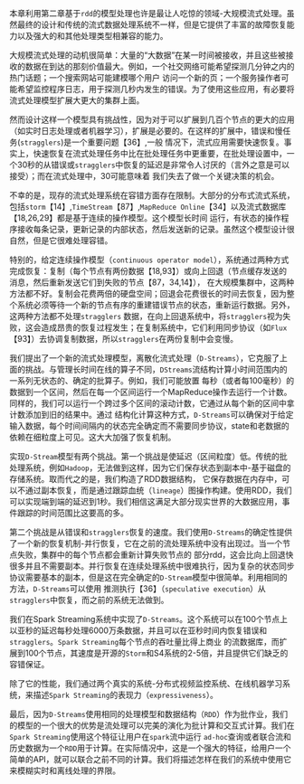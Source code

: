本章利用第二章基于`rdd`的模型处理也许是最让人吃惊的领域-大规模流式处理。虽然最终的设计和传统的流式数据处理系统不一样，但是它提供了丰富的故障恢复能力以及强大的和其他处理类型相兼容的能力。

大规模流式处理的动机很简单：大量的“大数据”在某一时间被接收，并且这些被接收的数据在到达的那刻价值最大。例如，一个社交网络可能希望探测几分钟之内的热门话题；一个搜索网站可能建模哪个用户
访问一个新的页；一个服务操作者可能希望监控程序日志，用于探测几秒内发生的错误。为了使用这些应用，有必要将流式处理模型扩展大更大的集群上面。

然而设计这样一个模型具有挑战性，因为对于可以扩展到几百个节点的更大的应用（如实时日志处理或者机器学习），扩展是必要的。在这样的扩展中，错误和慢任务(`stragglers`)是一个重要问题【36】,一般
情况下，流式应用需要快速恢复。事实上，快速恢复在流式处理任务中比在批处理任务中更重要，在批处理设置中，一个30秒的从错误或`stragglers`中恢复的延迟是非常令人讨厌的（言外之意是可以接受）；而在流式处理中，30可能意味着
我们失去了做一个关键决策的机会。

不幸的是，现存的流式处理系统在容错方面存在限制。大部分的分布式流式系统，包括`storm`【14】,`TimeStream`【87】,`MapReduce Online`【34】以及流式数据库【18,26,29】都是基于连续的操作模型。这个模型长时间
运行，有状态的操作程序接收每条记录，更新记录的内部状态，然后发送新的记录。虽然这个模型设计很自然，但是它很难处理容错。

特别的，给定连续操作模型（`continuous operator model`），系统通过两种方式完成恢复：复制（每个节点有两份数据【18,93】）或向上回退（节点缓存发送的消息，然后重新发送它们到失败的节点【87，34,14】），
在大规模集群中，这两种方法都不好。复制会花费两倍的硬盘空间；回退会花费很长的时间去恢复，因为整个系统必须等待一个新的节点有序的重建错误节点的状态，重新运行数据。另外，这两种方法都不处理`stragglers`
数据，在向上回退系统中，将`stragglers`视为失败，这会造成昂贵的恢复过程发生；在复制系统中，它们利用同步协议（如`Flux`【93】）去协调复制数据，所以`stragglers`在两份复制中会变慢。

我们提出了一个新的流式处理模型，离散化流式处理（`D-Streams`），它克服了上面的挑战。与管理长时间在线的算子不同，`DStreams`流结构计算小时间范围内的一系列无状态的、确定的批算子。例如，我们可能放置
每秒（或者每100毫秒）的数据到一个区间，然后在每一个区间运行一个MapReduce操作去运行一个计数。同样的，我们可以运行一个跨过多个区间的滚动计数，它通过从每个新的区间中拿计数添加到旧的结果中。通过
结构化计算这种方式，`D-Streams`可以确保对于给定输入数据，每个时间间隔内的状态完全确定而不需要同步协议，state和老数据的依赖在细粒度上可见。这大大加强了恢复机制。

实现`D-Stream`模型有两个挑战。第一个挑战是使延迟（区间粒度）低。传统的批处理系统，例如`Hadoop`，无法做到这样，因为它们保存状态到副本中-基于磁盘的存储系统。取而代之的是，我们构造了RDD数据结构，
它保存数据在内存中，可以不通过副本恢复，而是通过跟踪血统（`lineage`）图操作构建。使用RDD，我们可以实现端到端的延迟到1秒。我们相信这满足大部分现实世界的大数据应用，事件跟踪的时间范围比这要高的多。

第二个挑战是从错误和`stragglers`恢复的速度。我们使用`D-Streams`的确定性提供了一个新的恢复机制-并行恢复，它在之前的流处理系统中没有出现过。当一个节点失败，集群中的每个节点都会重新计算失败节点的
部分rdd，这会比向上回退快很多并且不需要副本。并行恢复在连续处理系统中很难执行，因为复杂的状态同步协议需要基本的副本，但是这在完全确定的`D-Stream`模型中很简单。利用相同的方法，`D-Streams`可以使用
推测执行【36】（`speculative execution`）从`stragglers`中恢复，而之前的系统无法做到。

我们在Spark Streaming系统中实现了`D-Streams`。这个系统可以在100个节点上以亚秒的延迟每秒处理6000万条数据，并且可以在亚秒时间内恢复错误和`stragglers`。`Spark Streaming`每个节点的吞吐量比得上商业
的流数据库，而扩展到100个节点，其速度是开源的`Storm`和S4系统的2-5倍，并且提供它们缺乏的容错保证。

除了它的性能，我们通过两个真实的系统-分布式视频监控系统、在线机器学习系统，来描述`Spark Streaming`的表现力（`expressiveness`）。

最后，因为`D-Streams`使用相同的处理模型和数据结构（`RDD`）作为批作业，我们的模型的一个很大的优势是流处理可以完美的演化为批计算和交互式计算。我们在`Spark Streaming`使用这个特征让用户在`spark`流中运行
`ad-hoc`查询或者联合流和历史数据为一个`RDD`用于计算。在实际情况中，这是一个强大的特征，给用户一个简单的API，就可以联合之前不同的计算。我们将描述怎样在我们的系统中使用它来模糊实时和离线处理的界限。

